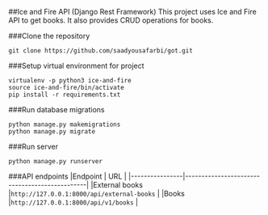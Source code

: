 ##Ice and Fire API (Django Rest Framework)
This project uses Ice and Fire API to get books. It also provides CRUD operations for books.


###Clone the repository 
```
git clone https://github.com/saadyousafarbi/got.git
```

###Setup virtual environment for project
```
virtualenv -p python3 ice-and-fire
source ice-and-fire/bin/activate
pip install -r requirements.txt
```

###Run database migrations 
```
python manage.py makemigrations
python manage.py migrate
```

###Run server
```
python manage.py runserver
```

###API endpoints
|Endpoint        |  URL                                          |
|----------------|-----------------------------------------------|
|External books  |`http://127.0.0.1:8000/api/external-books`     |
|Books           |`http://127.0.0.1:8000/api/v1/books`           |